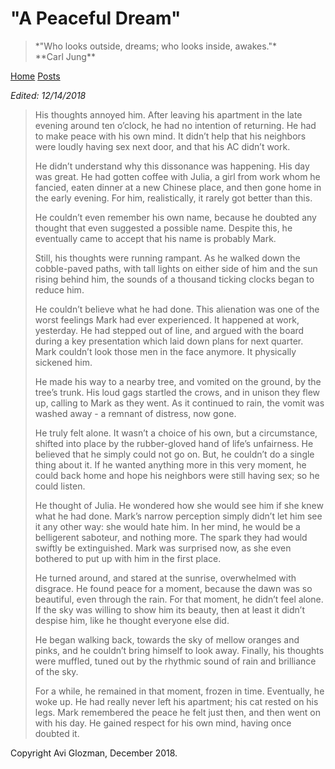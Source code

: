 <title>A Peaceful Dream</title>
<meta http-equiv="Content-Type" content="text/html; charset=UTF-8"/>
<meta name="viewport" content="width=device-width, initial-scale=1"/>
<link href="https://fonts.googleapis.com/css?family=IBM+Plex+Mono|Open+Sans" rel="stylesheet"/>
<link href="../stylesheet.css" rel="stylesheet"/>
<link rel="shortcut icon" type="image/png" href="/images/favicon.png"/>

# "A Peaceful Dream"

<blockquote class="quote">
    *"Who looks outside, dreams; who looks inside, awakes."* <br> **Carl Jung**
</blockquote>

[Home](../index.html) [Posts](./index.html)

*Edited: 12/14/2018*

<blockquote>His thoughts annoyed him. After leaving his apartment in the late evening around ten o’clock, he had no intention of returning. He had to make peace with his own mind. It didn’t help that his neighbors were loudly having sex next door, and that his AC didn’t work.

He didn’t understand why this dissonance was happening. His day was great. He had gotten coffee with Julia, a girl from work whom he fancied, eaten dinner at a new Chinese place, and then gone home in the early evening. For him, realistically, it rarely got better than this.

He couldn’t even remember his own name, because he doubted any thought that even suggested a possible name. Despite this, he eventually came to accept that his name is probably Mark.

Still, his thoughts were running rampant. As he walked down the cobble-paved paths, with tall lights on either side of him and the sun rising behind him, the sounds of a thousand ticking clocks began to reduce him.

He couldn’t believe what he had done. This alienation was one of the worst feelings Mark had ever experienced. It happened at work, yesterday. He had stepped out of line, and argued with the board during a key presentation which laid down plans for next quarter. Mark couldn’t look those men in the face anymore. It physically sickened him.

He made his way to a nearby tree, and vomited on the ground, by the tree’s trunk. His loud gags startled the crows, and in unison they flew up, calling to Mark as they went. As it continued to rain, the vomit was washed away - a remnant of distress, now gone.

He truly felt alone. It wasn’t a choice of his own, but a circumstance, shifted into place by the rubber-gloved hand of life’s unfairness. He believed that he simply could not go on. But, he couldn’t do a single thing about it. If he wanted anything more in this very moment, he could back home and hope his neighbors were still having sex; so he could listen.

He thought of Julia. He wondered how she would see him if she knew what he had done. Mark’s narrow perception simply didn’t let him see it any other way: she would hate him. In her mind, he would be a belligerent saboteur, and nothing more. The spark they had would swiftly be extinguished. Mark was surprised now, as she even bothered to put up with him in the first place.

He turned around, and stared at the sunrise, overwhelmed with disgrace. He found peace for a moment, because the dawn was so beautiful, even through the rain. For that moment, he didn’t feel alone. If the sky was willing to show him its beauty, then at least it didn’t despise him, like he thought everyone else did.

He began walking back, towards the sky of mellow oranges and pinks, and he couldn’t bring himself to look away. Finally, his thoughts were muffled, tuned out by the rhythmic sound of rain and brilliance of the sky.

For a while, he remained in that moment, frozen in time. Eventually, he woke up. He had really never left his apartment; his cat rested on his legs. Mark remembered the peace he felt just then, and then went on with his day. He gained respect for his own mind, having once doubted it.
</blockquote>

Copyright Avi Glozman, December 2018.

